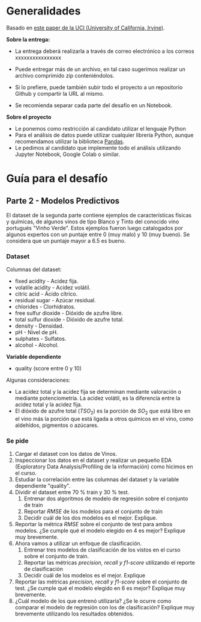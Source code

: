 # Generalidades

Basado en [este paper de la UCI (University of California, Irvine)](https://archive.ics.uci.edu/ml/datasets/wine+quality).


**Sobre la entrega:**
* La entrega deberá realizarla a través de correo electrónico a los correos xxxxxxxxxxxxxxxx
* Puede entregar más de un archivo, en tal caso sugerimos realizar un archivo comprimido zip conteniéndolos.
* Si lo prefiere, puede también subir todo el proyecto a un repositorio Github y compartir la URL al mismo.

* Se recomienda separar cada parte del desafío en un Notebook.

**Sobre el proyecto**
* Le ponemos como restricción al candidato utilizar el lenguaje Python
* Para el análisis de datos puede utilizar cualquier libreria Python, aunque recomendamos utilizar la biblioteca [Pandas](https://pandas.pydata.org/).
* Le pedimos al candidato que implemente todo el análisis utilizando Jupyter Notebook, Google Colab o similar.

# Guía para el desafío

## Parte 2 - Modelos Predictivos

El dataset de la segunda parte contiene ejemplos de características físicas y químicas, de algunos vinos de tipo Blanco y Tinto del conocido vino portugués "Vinho Verde". Estos ejemplos fueron luego catalogados por algunos expertos con un puntaje entre 0 (muy malo) y 10 (muy bueno). Se considera que un puntaje mayor a 6.5 es bueno.

### Dataset

Columnas del dataset:

* fixed acidity - Acidez fija.
* volatile acidity - Acidez volátil.
* citric acid - Ácido cítrico.
* residual sugar - Azúcar residual.
* chlorides - Clorhidratos.
* free sulfur dioxide - Dióxido de azufre libre.
* total sulfur dioxide - Dióxido de azufre total.
* density - Densidad.
* pH - Nivel de pH.
* sulphates - Sulfatos.
* alcohol - Alcohol.

**Variable dependiente**

* quality (score entre 0 y 10)

Algunas consideraciones:

* La acidez total y la acidez fija se determinan mediante valoración o mediante potenciometría. La acidez volátil, es la diferencia entre la acidez total y la acidez fija.
* El dióxido de azufre total ($TSO_2$) es la porción de $SO_2$ que está libre en el vino más la porción que está ligada a otros químicos en el vino, como aldehídos, pigmentos o azúcares.


### Se pide

1. Cargar el dataset con los datos de Vinos.
2. Inspeccionar los datos en el dataset y realizar un pequeño EDA (Exploratory Data Analysis/Profiling de la información) como hicimos en el curso.
3. Estudiar la correlación entre las columnas del dataset y la variable dependiente "quality".
4. Dividir el dataset entre 70 % train y 30 % test.
    1. Entrenar dos algoritmos de modelo de regresión sobre el conjunto de train
    2. Reportar $RMSE$ de los modelos para el conjunto de train
    3. Decidir cuál de los dos modelos es el mejor. Explique.
5. Reportar la métrica $RMSE$ sobre el conjunto de test para ambos modelos. ¿Se cumple qué el modelo elegido en 4 es mejor? Explique muy brevemente.
6. Ahora vamos a utilizar un enfoque de clasificación.
    1. Entrenar tres modelos de clasificación de los vistos en el curso sobre el conjunto de train.
    2. Reportar las métricas _precision, recall y f1-score_ utilizando el reporte de clasificación
    3. Decidir cuál de los modelos es el mejor. Explique
7. Reportar las métricas _precision, recall y f1-score_ sobre el conjunto de test. ¿Se cumple qué el modelo elegido en 6 es mejor? Explique muy brevemente.
8. ¿Cuál modelo de los que entrenó utilizaría? ¿Se le ocurre como comparar el modelo de regresión con los de clasificación? Explique muy brevemente utilizando los resultados obtenidos.

    
    
